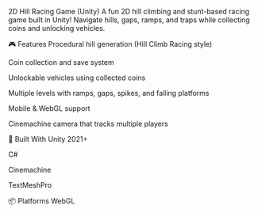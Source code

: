 2D Hill Racing Game (Unity)
A fun 2D hill climbing and stunt-based racing game built in Unity!
Navigate hills, gaps, ramps, and traps while collecting coins and unlocking vehicles.

🎮 Features
Procedural hill generation (Hill Climb Racing style)

Coin collection and save system

Unlockable vehicles using collected coins

Multiple levels with ramps, gaps, spikes, and falling platforms

Mobile & WebGL support

Cinemachine camera that tracks multiple players

🔧 Built With
Unity 2021+

C#

Cinemachine

TextMeshPro

📦 Platforms
WebGL
